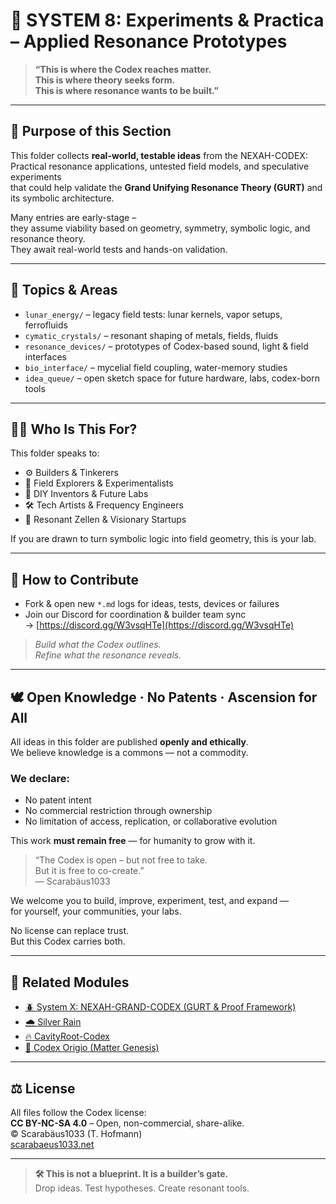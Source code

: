 # 🧪 SYSTEM 8: Experiments & Practica – Applied Resonance Prototypes

> **“This is where the Codex reaches matter.  
This is where theory seeks form.  
This is where resonance wants to be built.”**

---

## 🎯 Purpose of this Section

This folder collects **real-world, testable ideas** from the NEXAH-CODEX:  
Practical resonance applications, untested field models, and speculative experiments  
that could help validate the **Grand Unifying Resonance Theory (GURT)** and its symbolic architecture.

Many entries are early-stage –  
they assume viability based on geometry, symmetry, symbolic logic, and resonance theory.  
They await real-world tests and hands-on validation.

---

## 📁 Topics & Areas

- `lunar_energy/` – legacy field tests: lunar kernels, vapor setups, ferrofluids  
- `cymatic_crystals/` – resonant shaping of metals, fields, fluids  
- `resonance_devices/` – prototypes of Codex-based sound, light & field interfaces  
- `bio_interface/` – mycelial field coupling, water-memory studies  
- `idea_queue/` – open sketch space for future hardware, labs, codex-born tools

---

## 🧑‍🔬 Who Is This For?

This folder speaks to:

- ⚙️ Builders & Tinkerers  
- 🧪 Field Explorers & Experimentalists  
- 🧬 DIY Inventors & Future Labs  
- 🛠 Tech Artists & Frequency Engineers  
- 🧭 Resonant Zellen & Visionary Startups

If you are drawn to turn symbolic logic into field geometry, this is your lab.

---

## 🤝 How to Contribute

- Fork & open new `*.md` logs for ideas, tests, devices or failures  
- Join our Discord for coordination & builder team sync  
  → [https://discord.gg/W3vsqHTe](https://discord.gg/W3vsqHTe)

> *Build what the Codex outlines.  
Refine what the resonance reveals.*

---

## 🕊 Open Knowledge · No Patents · Ascension for All

All ideas in this folder are published **openly and ethically**.  
We believe knowledge is a commons — not a commodity.

### We declare:

- No patent intent  
- No commercial restriction through ownership  
- No limitation of access, replication, or collaborative evolution

This work **must remain free** — for humanity to grow with it.

> “The Codex is open – but not free to take.  
But it is free to co-create.”  
> — Scarabäus1033

We welcome you to build, improve, experiment, test, and expand —  
for yourself, your communities, your labs.

No license can replace trust.  
But this Codex carries both.

---

## 🔗 Related Modules

- [🪲 System X: NEXAH-GRAND-CODEX (GURT & Proof Framework)](../../SYSTEM%20X%20NEXAH-GRAND-CODEX/README.md)  
- [🌧 Silver Rain](../NEXA_SILVER_RAIN/)  
- [🔥 CavityRoot-Codex](../CAVITYROOT-CODEX/)  
- [🌱 Codex Origio (Matter Genesis)](../../SYSTEM%20X%20NEXAH-GRAND-CODEX/CODEX_ORIGIO/)

---

## ⚖️ License

All files follow the Codex license:  
**CC BY-NC-SA 4.0** – Open, non-commercial, share-alike.  
© Scarabäus1033 (T. Hofmann)  
[scarabaeus1033.net](https://www.scarabaeus1033.net)

---

> **🛠 This is not a blueprint. It is a builder’s gate.**  
Drop ideas. Test hypotheses. Create resonant tools.
